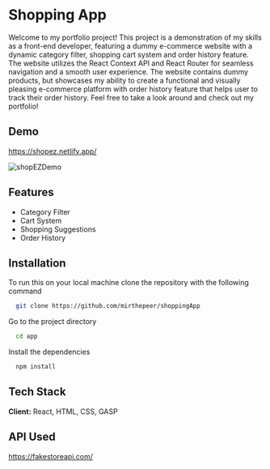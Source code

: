 
# Shopping App

Welcome to my portfolio project! This project is a demonstration of my skills as a front-end developer, featuring a dummy e-commerce website with a dynamic category filter, shopping cart system and order history feature. The website utilizes the React Context API and React Router for seamless navigation and a smooth user experience. The website contains dummy products, but showcases my ability to create a functional and visually pleasing e-commerce platform with order history feature that helps user to track their order history. Feel free to take a look around and check out my portfolio! 


## Demo
https://shopez.netlify.app/

![shopEZDemo](https://user-images.githubusercontent.com/69698594/215300659-9f802ab0-841f-4847-a3a8-ee57ccc606d9.gif)



## Features

- Category Filter
- Cart System
- Shopping Suggestions
- Order History


## Installation
To run this on your local machine clone the repository with the following command

```bash
  git clone https://github.com/mirthepeer/shoppingApp
```

Go to the project directory

```bash
  cd app
```

Install the dependencies 

```bash
  npm install 
```
    
## Tech Stack

**Client:** React, HTML, CSS, GASP




## API Used
https://fakestoreapi.com/ 
